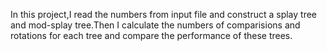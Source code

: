 In this project,I read the numbers from input file and construct a splay tree and mod-splay tree.Then I calculate the numbers of comparisions and rotations for each tree and compare the performance of these trees.
